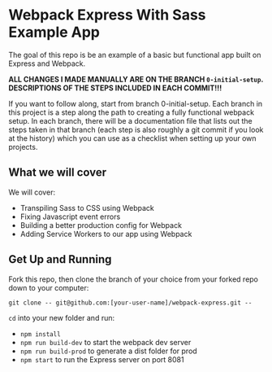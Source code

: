 # Webpack Express With Sass Example App

The goal of this repo is be an example of a basic but functional app built on Express and Webpack.

**ALL CHANGES I MADE MANUALLY ARE ON THE BRANCH `0-initial-setup`. DESCRIPTIONS OF THE STEPS INCLUDED IN EACH COMMIT!!!**

If you want to follow along, start from branch 0-initial-setup. Each branch in this project is a step along the path to creating a fully functional webpack setup. In each branch, there will be a documentation file that lists out the steps taken in that branch (each step is also roughly a git commit if you look at the history) which you can use as a checklist when setting up your own projects. 

## What we will cover

We will cover:

- Transpiling Sass to CSS using Webpack
- Fixing Javascript event errors
- Building a better production config for Webpack
- Adding Service Workers to our app using Webpack

## Get Up and Running

Fork this repo, then clone the branch of your choice from your forked repo down to your computer:

```
git clone -- git@github.com:[your-user-name]/webpack-express.git --
```

`cd` into your new folder and run:
- ```npm install```
- ```npm run build-dev``` to start the webpack dev server
- ```npm run build-prod``` to generate a dist folder for prod
- ```npm start``` to run the Express server on port 8081
